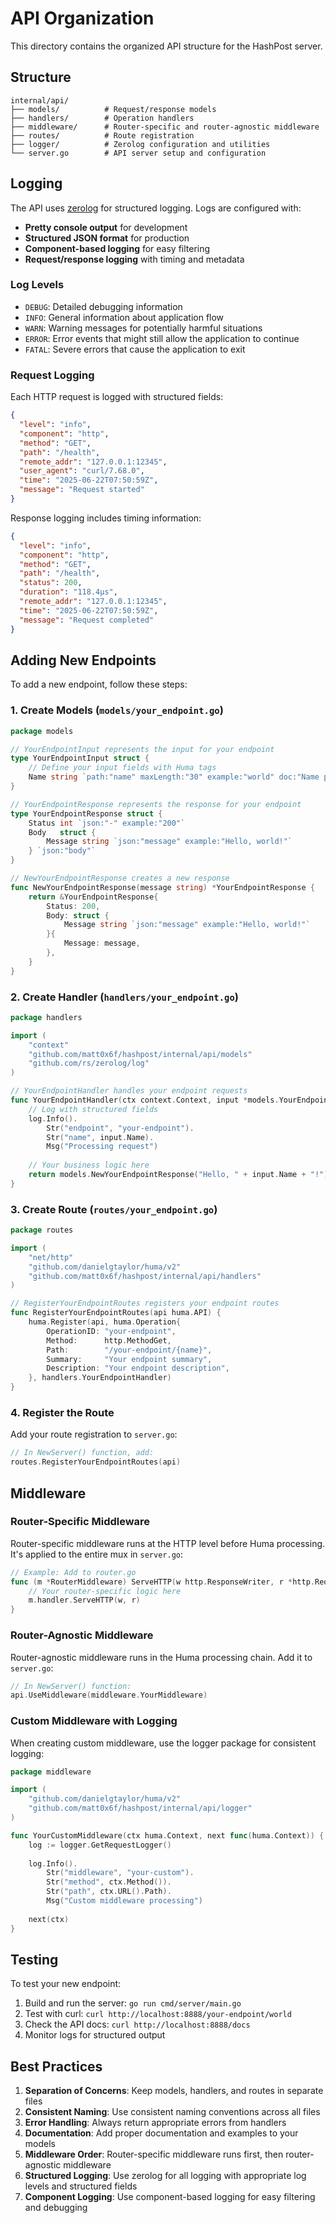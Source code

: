 # API Organization

This directory contains the organized API structure for the HashPost server.

## Structure

```
internal/api/
├── models/          # Request/response models
├── handlers/        # Operation handlers
├── middleware/      # Router-specific and router-agnostic middleware
├── routes/          # Route registration
├── logger/          # Zerolog configuration and utilities
└── server.go        # API server setup and configuration
```

## Logging

The API uses [zerolog](https://github.com/rs/zerolog) for structured logging. Logs are configured with:

- **Pretty console output** for development
- **Structured JSON format** for production
- **Component-based logging** for easy filtering
- **Request/response logging** with timing and metadata

### Log Levels

- `DEBUG`: Detailed debugging information
- `INFO`: General information about application flow
- `WARN`: Warning messages for potentially harmful situations
- `ERROR`: Error events that might still allow the application to continue
- `FATAL`: Severe errors that cause the application to exit

### Request Logging

Each HTTP request is logged with structured fields:

```json
{
  "level": "info",
  "component": "http",
  "method": "GET",
  "path": "/health",
  "remote_addr": "127.0.0.1:12345",
  "user_agent": "curl/7.68.0",
  "time": "2025-06-22T07:50:59Z",
  "message": "Request started"
}
```

Response logging includes timing information:

```json
{
  "level": "info",
  "component": "http",
  "method": "GET",
  "path": "/health",
  "status": 200,
  "duration": "118.4µs",
  "remote_addr": "127.0.0.1:12345",
  "time": "2025-06-22T07:50:59Z",
  "message": "Request completed"
}
```

## Adding New Endpoints

To add a new endpoint, follow these steps:

### 1. Create Models (`models/your_endpoint.go`)

```go
package models

// YourEndpointInput represents the input for your endpoint
type YourEndpointInput struct {
    // Define your input fields with Huma tags
    Name string `path:"name" maxLength:"30" example:"world" doc:"Name parameter"`
}

// YourEndpointResponse represents the response for your endpoint
type YourEndpointResponse struct {
    Status int `json:"-" example:"200"`
    Body   struct {
        Message string `json:"message" example:"Hello, world!"`
    } `json:"body"`
}

// NewYourEndpointResponse creates a new response
func NewYourEndpointResponse(message string) *YourEndpointResponse {
    return &YourEndpointResponse{
        Status: 200,
        Body: struct {
            Message string `json:"message" example:"Hello, world!"`
        }{
            Message: message,
        },
    }
}
```

### 2. Create Handler (`handlers/your_endpoint.go`)

```go
package handlers

import (
    "context"
    "github.com/matt0x6f/hashpost/internal/api/models"
    "github.com/rs/zerolog/log"
)

// YourEndpointHandler handles your endpoint requests
func YourEndpointHandler(ctx context.Context, input *models.YourEndpointInput) (*models.YourEndpointResponse, error) {
    // Log with structured fields
    log.Info().
        Str("endpoint", "your-endpoint").
        Str("name", input.Name).
        Msg("Processing request")
    
    // Your business logic here
    return models.NewYourEndpointResponse("Hello, " + input.Name + "!"), nil
}
```

### 3. Create Route (`routes/your_endpoint.go`)

```go
package routes

import (
    "net/http"
    "github.com/danielgtaylor/huma/v2"
    "github.com/matt0x6f/hashpost/internal/api/handlers"
)

// RegisterYourEndpointRoutes registers your endpoint routes
func RegisterYourEndpointRoutes(api huma.API) {
    huma.Register(api, huma.Operation{
        OperationID: "your-endpoint",
        Method:      http.MethodGet,
        Path:        "/your-endpoint/{name}",
        Summary:     "Your endpoint summary",
        Description: "Your endpoint description",
    }, handlers.YourEndpointHandler)
}
```

### 4. Register the Route

Add your route registration to `server.go`:

```go
// In NewServer() function, add:
routes.RegisterYourEndpointRoutes(api)
```

## Middleware

### Router-Specific Middleware

Router-specific middleware runs at the HTTP level before Huma processing. It's applied to the entire mux in `server.go`:

```go
// Example: Add to router.go
func (m *RouterMiddleware) ServeHTTP(w http.ResponseWriter, r *http.Request) {
    // Your router-specific logic here
    m.handler.ServeHTTP(w, r)
}
```

### Router-Agnostic Middleware

Router-agnostic middleware runs in the Huma processing chain. Add it to `server.go`:

```go
// In NewServer() function:
api.UseMiddleware(middleware.YourMiddleware)
```

### Custom Middleware with Logging

When creating custom middleware, use the logger package for consistent logging:

```go
package middleware

import (
    "github.com/danielgtaylor/huma/v2"
    "github.com/matt0x6f/hashpost/internal/api/logger"
)

func YourCustomMiddleware(ctx huma.Context, next func(huma.Context)) {
    log := logger.GetRequestLogger()
    
    log.Info().
        Str("middleware", "your-custom").
        Str("method", ctx.Method()).
        Str("path", ctx.URL().Path).
        Msg("Custom middleware processing")
    
    next(ctx)
}
```

## Testing

To test your new endpoint:

1. Build and run the server: `go run cmd/server/main.go`
2. Test with curl: `curl http://localhost:8888/your-endpoint/world`
3. Check the API docs: `curl http://localhost:8888/docs`
4. Monitor logs for structured output

## Best Practices

1. **Separation of Concerns**: Keep models, handlers, and routes in separate files
2. **Consistent Naming**: Use consistent naming conventions across all files
3. **Error Handling**: Always return appropriate errors from handlers
4. **Documentation**: Add proper documentation and examples to your models
5. **Middleware Order**: Router-specific middleware runs first, then router-agnostic middleware
6. **Structured Logging**: Use zerolog for all logging with appropriate log levels and structured fields
7. **Component Logging**: Use component-based logging for easy filtering and debugging 
